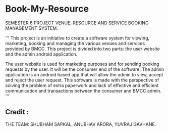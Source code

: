 # Book-My-Resource
SEMESTER 6 PROJECT VENUE, RESOURCE AND SERVICE BOOKING MANAGEMENT SYSTEM.

'''
This project is an initiative to create a software system for viewing, marketing, booking and
managing the various venues and services provided by BMCC. This project is divided into two
parts: the user website and the admin android application.

The user website is used for marketing purposes and for sending booking requests by the user.
It will be the consumer end of the software. The admin application is an android based app
that will allow the admin to view, accept and reject the user request. This software is made
with the perspective of solving the problem of extra paperwork and lack of effective and 
efficient communication and transactions between the consumer and BMCC admin.
'''
## Credit :
THE TEAM: SHUBHAM SAPKAL, ANUBHAV ARORA, YUVRAJ GAVHANE.
